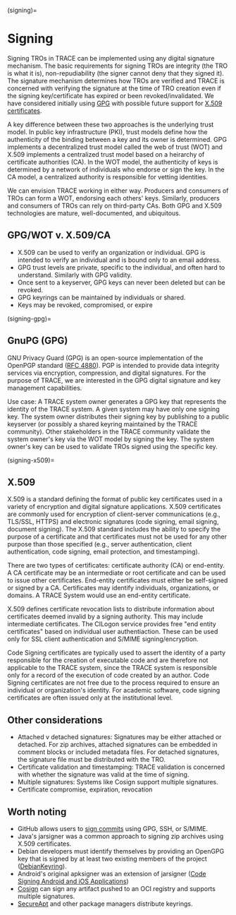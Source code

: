 (signing)=
# Signing

Signing TROs in TRACE can be implemented using any digital signature mechanism.
The basic requirements for signing TROs are integrity (the TRO is what it is),
non-repudiability (the signer cannot deny that they signed it). The signature
mechanism determines how TROs are verified and TRACE is concerned with verifying
the signature at the time of TRO creation even if the signing key/certificate
has expired or been revoked/invalidated.  We have considered initially using
[GPG](signing-gpg) with possible future support for [X.509
certificates](signing-x509). 

A key difference between these two approaches is the underlying trust model.
In public key infrastructure (PKI), trust models define how the authenticity of
the binding between a key and its owner is determined. GPG implements a
decentralized trust model called the web of trust (WOT) and X.509 implements a
centralized trust model based on a heirarchy of certificate authorities (CA). In the
WOT model, the authenticity of keys is determined by a network of individuals who 
endorse or sign the key. In the CA model, a centralized authority is responsible for 
vetting identities. 

We can envision TRACE working in either way. Producers and consumers of TROs can
form a WOT, endorsing each others' keys. Similarly, producers and consumers of
TROs can rely on third-party CAs. Both GPG and X.509 technologies are mature,
well-documented, and ubiquitous. 

## GPG/WOT v. X.509/CA

* X.509 can be used to verify an organization or individual. GPG is intended to
  verify an individual and is bound only to an email address.
* GPG trust levels are private, specific to the individual, and often hard to
  understand. Similarly with GPG validity.
* Once sent to a keyserver, GPG keys can never been deleted but can be revoked.
* GPG keyrings can be maintained by individuals or shared.
* Keys may be revoked, compromised, or expire

(signing-gpg)=
## GnuPG (GPG)

GNU Privacy Guard (GPG) is an open-source implementation of the OpenPGP
standard ([RFC 4880](https://www.ietf.org/rfc/rfc4880.txt)). PGP is intended to
provide data integrity services via encryption, compression, and digital
signatures. For the purpose of TRACE, we are interested in the GPG digital
signature and key management capabilities.

Use case: A TRACE system owner generates a GPG key that represents the identity
of the TRACE system. A given system may have only one signing key. The system
owner distributes their signing key by publishing to a public keyserver (or
possibly a shared keyring maintained by the TRACE community). Other stakeholders
in the TRACE community validate the system owner's key via the WOT model by
signing the key. The system owner's key can be used to validate TROs signed
using the specific key.


(signing-x509)=
## X.509

X.509 is a standard defining the format of public key certificates used in a
variety of encryption and digital signature applications. X.509 certificates are
commonly used for encryption of client-server communications (e.g., TLS/SSL,
HTTPS) and electronic signatures (code signing, email signing, document
signing). The X.509 standard includes the ability to specify the purpose of a
certificate and that certificates must not be used for any other purpose than
those specified (e.g., server authentication, client authentication, code
signing, email protection, and timestamping).

There are two types of certificates: certificate authority (CA) or end-entity. A
CA certificate may be an intermediate or root certificate and can be used to
issue other certificates. End-entity certificates must either be self-signed or
signed by a CA. Certificates may identify individuals, organizations, or
domains. A TRACE System would use an end-entity certificate.

X.509 defines certificate revocation lists to distribute information about
certificates deemed invalid by a signing authority. This may include
intermediate certificates. The CILogon service provides free "end entity
certificates" based on individual user authentiaction. These can be used only
for SSL client authentication and S/MIME signing/encryption.

Code Signing certificates are typically used to assert the identity of a party
responsible for the creation of executable code and are therefore not applicable
to the TRACE system, since the TRACE system is responsible only for a record of
the execution of code created by an author. Code Signing certificates are not
free due to the process required to ensure an individual or organization's
identity. For academic software, code signing certificates are often issued only
at the institutional level. 

## Other considerations

* Attached v detached signatures: Signatures may be either attached or detached.
  For zip archives, attached signatures can be embedded in comment blocks or
  included metadata files. For detached signatures, the signature file must be 
  distributed with the TRO.
* Certificate validation and timestamping: TRACE validation is concerned with
  whether the signature was valid at the time of signing.
* Multiple signatures: Systems like Cosign support multiple signatures.
* Certificate compromise, expiration, revocation

## Worth noting

* GitHub allows users to [sign
  commits](https://docs.github.com/en/authentication/managing-commit-signature-verification/signing-commits) 
  using GPG, SSH, or S/MIME. 
* Java's jarsigner was a common approach to signing zip archives using X.509
  certificates.
* Debian developers must identify themselves by providing an OpenGPG key that is
  signed by at least two existing members of the project
  ([DebianKeyring](https://wiki.debian.org/DebianKeyring)).
* Android's original apksigner was an extension of jarsigner ([Code Signing Android and iOS
  Applications](https://www.theseus.fi/bitstream/handle/10024/155717/horn_klaus.pdf))
* [Cosign](https://github.com/sigstore/cosign) can sign any artifact pushed to
  an OCI registry and supports multiple signatures.
* [SecureApt](https://wiki.debian.org/SecureApt) and other package managers
  distribute keyrings.
